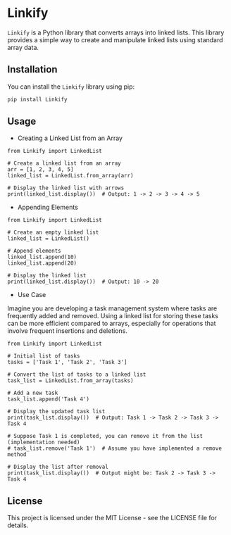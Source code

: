 # Linkify

`Linkify` is a Python library that converts arrays into linked lists. This library provides a simple way to create and manipulate linked lists using standard array data.

## Installation

You can install the `Linkify` library using pip:

```bash
pip install Linkify
```
## Usage
- Creating a Linked List from an Array

```
from Linkify import LinkedList

# Create a linked list from an array
arr = [1, 2, 3, 4, 5]
linked_list = LinkedList.from_array(arr)

# Display the linked list with arrows
print(linked_list.display())  # Output: 1 -> 2 -> 3 -> 4 -> 5
```
- Appending Elements

```
from Linkify import LinkedList

# Create an empty linked list
linked_list = LinkedList()

# Append elements
linked_list.append(10)
linked_list.append(20)

# Display the linked list
print(linked_list.display())  # Output: 10 -> 20
```
- Use Case

Imagine you are developing a task management system where tasks are frequently added and removed. Using a linked list for storing these tasks can be more efficient compared to arrays, especially for operations that involve frequent insertions and deletions.

```
from Linkify import LinkedList

# Initial list of tasks
tasks = ['Task 1', 'Task 2', 'Task 3']

# Convert the list of tasks to a linked list
task_list = LinkedList.from_array(tasks)

# Add a new task
task_list.append('Task 4')

# Display the updated task list
print(task_list.display())  # Output: Task 1 -> Task 2 -> Task 3 -> Task 4

# Suppose Task 1 is completed, you can remove it from the list (implementation needed)
# task_list.remove('Task 1')  # Assume you have implemented a remove method

# Display the list after removal
print(task_list.display())  # Output might be: Task 2 -> Task 3 -> Task 4
```
## License

This project is licensed under the MIT License - see the LICENSE file for details.

